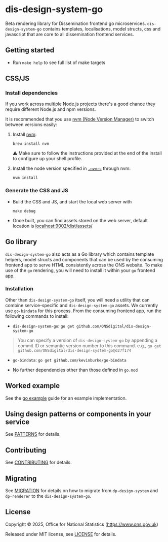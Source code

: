 # dis-design-system-go

Beta rendering library for Dissemination frontend go microservices. `dis-design-system-go` contains templates, localisations, model structs, css and javascript that are core to all dissemination frontend services.

## Getting started

* Run `make help` to see full list of make targets

## CSS/JS

### Install dependencies

If you work across multiple Node.js projects there's a good chance they require different Node.js and npm versions.

It is recommended that you use [nvm (Node Version Manager)](https://github.com/creationix/nvm) to switch between versions easily:

1. Install [nvm](https://github.com/nvm-sh/nvm):

   ```shell
   brew install nvm
   ```

   :warning: Make sure to follow the instructions provided at the end of the install to configure up your shell profile.

2. Install the node version specified in [`.nvmrc`](./.nvmrc) through nvm:

   ```shell
   nvm install
   ```

### Generate the CSS and JS

* Build the CSS and JS, and start the local web server with

  ```shell
  make debug
  ```

* Once built, you can find assets stored on the web server, default location is [localhost:9002/dist/assets/](http://localhost:9002/dist/assets/)

## Go library

`dis-design-system-go` also acts as a Go library which contains template helpers, model structs and components that can be used by the consuming frontend app to serve HTML consistently across the ONS website. To make use of the `go` rendering, you will need to install it within your `go` frontend app.

### Installation

Other than `dis-design-system-go` itself, you will need a utility that can combine service-specific and `dis-design-system-go` assets. We currently use `go-bindata` for this process. From the consuming frontend app, run the following commands to install:

* `dis-design-system-go`: `go get github.com/ONSdigital/dis-design-system-go`

> You can specify a version of `dis-design-system-go` by appending a commit ID or semantic version number to this command. e.g., `go get github.com/ONSdigital/dis-design-system-go@d27f174`

* `go-bindata`: `go get github.com/kevinburke/go-bindata`

* No further dependencies other than those defined in `go.mod`

## Worked example

See the [go example](GO_EXAMPLE.md) guide for an example implementation.

## Using design patterns or components in your service

See [PATTERNS](PATTERNS.md) for details.

## Contributing

See [CONTRIBUTING](CONTRIBUTING.md) for details.

## Migrating

See [MIGRATION](MIGRATION.md) for details on how to migrate from `dp-design-system` and `dp-renderer` to the `dis-design-system-go`.

## License

Copyright © 2025, Office for National Statistics (<https://www.ons.gov.uk>)

Released under MIT license, see [LICENSE](LICENSE.md) for details.
